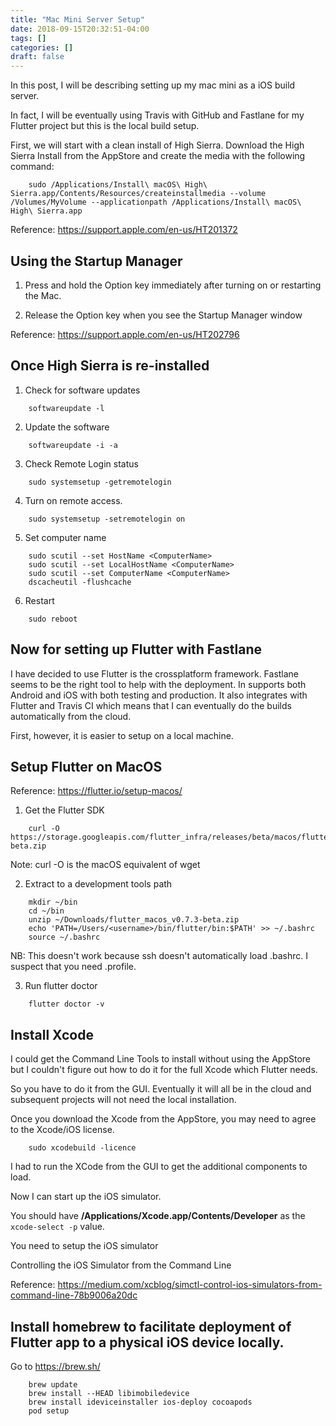 ```yaml
---
title: "Mac Mini Server Setup"
date: 2018-09-15T20:32:51-04:00
tags: []
categories: []
draft: false
---
```


In this post, I will be describing setting up my mac mini as a iOS build server.

In fact, I will be eventually using Travis with GitHub and Fastlane for my Flutter project but this is the local build setup.

First, we will start with a clean install of High Sierra. Download the High Sierra Install from the AppStore and create the media with the following command:

```
    sudo /Applications/Install\ macOS\ High\ Sierra.app/Contents/Resources/createinstallmedia --volume /Volumes/MyVolume --applicationpath /Applications/Install\ macOS\ High\ Sierra.app
```

Reference: https://support.apple.com/en-us/HT201372


## Using the Startup Manager

1. Press and hold the Option key immediately after turning on or restarting the Mac.

2. Release the Option key when you see the Startup Manager window

Reference: https://support.apple.com/en-us/HT202796

## Once High Sierra is re-installed

1. Check for software updates

```
    softwareupdate -l
```

2. Update the software

```
    softwareupdate -i -a
```

3. Check Remote Login status

```
    sudo systemsetup -getremotelogin
```

4. Turn on remote access.

```
    sudo systemsetup -setremotelogin on
```

5. Set computer name

```
    sudo scutil --set HostName <ComputerName>  
    sudo scutil --set LocalHostName <ComputerName>  
    sudo scutil --set ComputerName <ComputerName>  
    dscacheutil -flushcache
``` 

6. Restart

```
    sudo reboot
```

## Now for setting up Flutter with Fastlane

I have decided to use Flutter is the crossplatform framework. Fastlane seems to be the right tool to help with the deployment. In supports both Android and iOS with both testing and production. It also integrates with Flutter and Travis CI which means that I can eventually do the builds automatically from the cloud.

First, however, it is easier to setup on a local machine.

## Setup Flutter on MacOS

Reference: https://flutter.io/setup-macos/

1. Get the Flutter SDK

```
    curl -O https://storage.googleapis.com/flutter_infra/releases/beta/macos/flutter_macos_v0.7.3-beta.zip
```

Note: curl -O is the macOS equivalent of wget

2. Extract to a development tools path

```
    mkdir ~/bin
    cd ~/bin
    unzip ~/Downloads/flutter_macos_v0.7.3-beta.zip
    echo 'PATH=/Users/<username>/bin/flutter/bin:$PATH' >> ~/.bashrc
    source ~/.bashrc
```

NB: This doesn't work because ssh doesn't automatically load .bashrc. I suspect that you need .profile.


3. Run flutter doctor

```
    flutter doctor -v
```


## Install Xcode

I could get the Command Line Tools to install without using the AppStore but I couldn't figure out how to do it for the full Xcode which Flutter needs.

So you have to do it from the GUI. Eventually it will all be in the cloud and subsequent projects will not need the local installation.

Once you download the Xcode from the AppStore, you may need to agree to the Xcode/iOS license.

```
    sudo xcodebuild -licence
```

I had to run the XCode from the GUI to get the additional components to load.

Now I can start up the iOS simulator.

You should have __/Applications/Xcode.app/Contents/Developer__ as the `xcode-select -p` value.

You need to setup the iOS simulator


Controlling the iOS Simulator from the Command Line

Reference: https://medium.com/xcblog/simctl-control-ios-simulators-from-command-line-78b9006a20dc



## Install homebrew to facilitate deployment of Flutter app to a physical iOS device locally.

Go to https://brew.sh/

```
    brew update
    brew install --HEAD libimobiledevice
    brew install ideviceinstaller ios-deploy cocoapods
    pod setup
```
